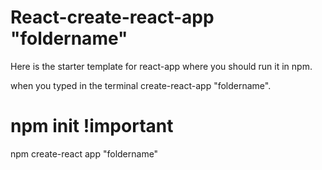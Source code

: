 # React-create-react-app "foldername"

Here is the starter template for react-app where you should run it in npm.

when you typed in the terminal create-react-app "foldername".

npm init !important
========

npm create-react app "foldername"
